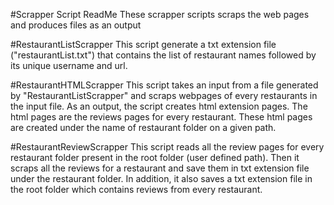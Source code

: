 #Scrapper Script ReadMe
These scrapper scripts scraps the web pages and produces files as an output

#RestaurantListScrapper
This script generate a txt extension file ("restaurantList.txt") that contains the list of restaurant names followed by its unique username and url.

#RestaurantHTMLScrapper
This script takes an input from a file generated by "RestaurantListScrapper" and scraps webpages of every restaurants in the input file. As an output, the script creates html extension pages. The html pages are the reviews pages for every restaurant. These html pages are created under the name of restaurant folder on a given path. 

#RestaurantReviewScrapper
This script reads all the review pages for every restaurant folder present in the root folder (user defined path). Then it scraps all the reviews for a restaurant and save them in txt extension file under the restaurant folder. In addition, it also saves a txt extension file in the root folder which contains reviews from every restaurant.  